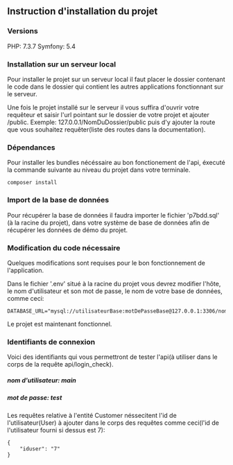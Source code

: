 ## Instruction d'installation du projet

### Versions

PHP: 7.3.7
Symfony: 5.4

### Installation sur un serveur local

Pour installer le projet sur un serveur local il faut placer le dossier contenant le code dans le dossier qui contient les autres applications fonctionnant sur le serveur.

Une fois le projet installé sur le serveur il vous suffira d'ouvrir votre requêteur et saisir l'url pointant sur le dossier de votre projet et ajouter /public. Exemple: 127.0.0.1/NomDuDossier/public puis d'y ajouter la route que vous souhaitez requêter(liste des routes dans la documentation).

### Dépendances

Pour installer les bundles nécéssaire au bon fonctionement de l'api, éxecuté la commande suivante au niveau du projet dans votre terminale.

    composer install

### Import de la base de données

Pour récupérer la base de données il faudra importer le fichier 'p7bdd.sql' (à la racine du projet), dans votre système de base de données afin de récupérer les données de démo du projet.

### Modification du code nécessaire

Quelques modifications sont requises pour le bon fonctionnement de l'application.

Dans le fichier '.env' situé à la racine du projet vous devrez modifier l'hôte, le nom d'utilisateur et son mot de passe, le nom  de votre base de données, comme ceci:

    DATABASE_URL="mysql://utilisateurBase:motDePasseBase@127.0.0.1:3306/nomBase"

Le projet est maintenant fonctionnel.

### Identifiants de connexion

Voici des identifiants qui vous permettront de tester l'api(à utiliser dans le corps de la requête api/login_check).

##### nom d'utilisateur: main
##### mot de passe: test

Les requêtes relative à l'entité Customer néssecitent l'id de l'utilisateur(User) à ajouter dans le corps des requêtes comme ceci(l'id de l'utilisateur fourni si dessus est 7):

    {
        "iduser": "7"
    }

